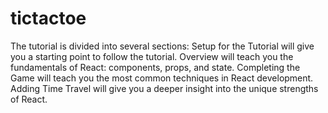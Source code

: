 # tictactoe
The tutorial is divided into several sections:      Setup for the Tutorial will give you a starting point to follow the tutorial.     Overview will teach you the fundamentals of React: components, props, and state.     Completing the Game will teach you the most common techniques in React development.     Adding Time Travel will give you a deeper insight into the unique strengths of React.
